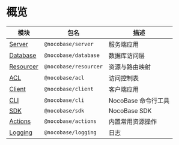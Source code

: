 # 概览

| 模块                                | 包名                  | 描述                |
|-----------------------------------| --------------------- | ------------------- |
| [Server](/api/server/application) | `@nocobase/server`    | 服务端应用          |
| [Database](/api/database)         | `@nocobase/database`  | 数据库访问层        |
| [Resourcer](/api/resourcer)       | `@nocobase/resourcer` | 资源与路由映射      |
| [ACL](/api/acl)                   | `@nocobase/acl`       | 访问控制表          |
| [Client](/api/client/application) | `@nocobase/client`    | 客户端应用          |
| [CLI](/api/cli)                   | `@nocobase/cli`       | NocoBase 命令行工具 |
| [SDK](/api/sdk)                   | `@nocobase/sdk`       | NocoBase SDK        |
| [Actions](/api/actions)           | `@nocobase/actions`   | 内置常用资源操作    |
| [Logging](/api/logging)           | `@nocobase/logging`   | 日志 |
